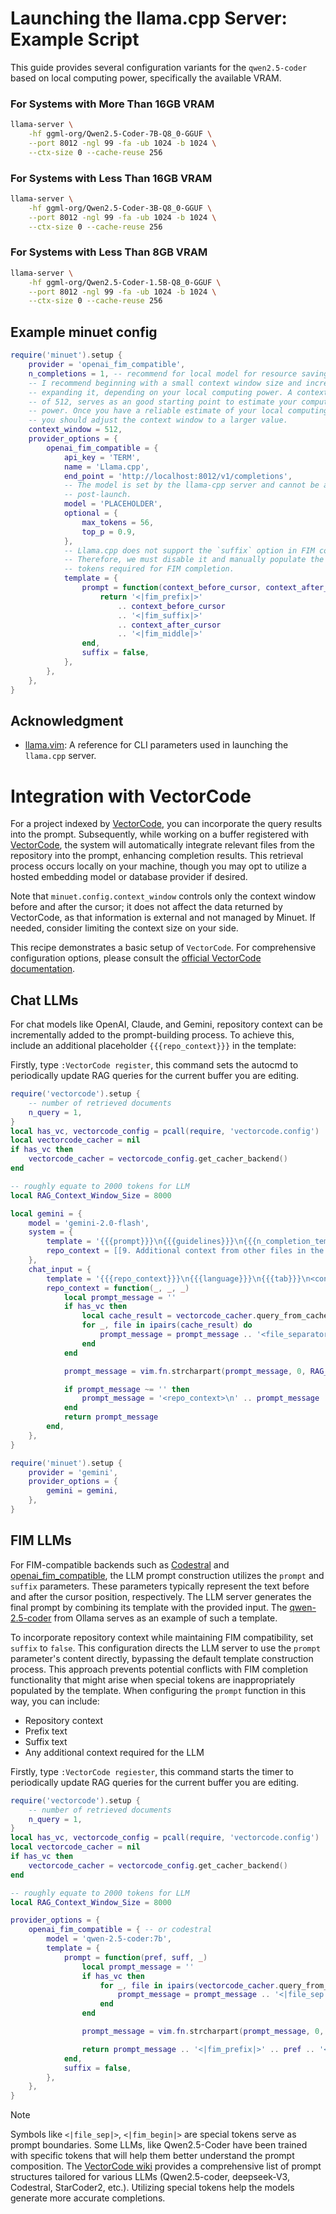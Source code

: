 # Launching the llama.cpp Server: Example Script

This guide provides several configuration variants for the `qwen2.5-coder`
based on local computing power, specifically the available VRAM.

### **For Systems with More Than 16GB VRAM**

```bash
llama-server \
    -hf ggml-org/Qwen2.5-Coder-7B-Q8_0-GGUF \
    --port 8012 -ngl 99 -fa -ub 1024 -b 1024 \
    --ctx-size 0 --cache-reuse 256
```

### **For Systems with Less Than 16GB VRAM**

```bash
llama-server \
    -hf ggml-org/Qwen2.5-Coder-3B-Q8_0-GGUF \
    --port 8012 -ngl 99 -fa -ub 1024 -b 1024 \
    --ctx-size 0 --cache-reuse 256
```

### **For Systems with Less Than 8GB VRAM**

```bash
llama-server \
    -hf ggml-org/Qwen2.5-Coder-1.5B-Q8_0-GGUF \
    --port 8012 -ngl 99 -fa -ub 1024 -b 1024 \
    --ctx-size 0 --cache-reuse 256
```

## Example minuet config

```lua
require('minuet').setup {
    provider = 'openai_fim_compatible',
    n_completions = 1, -- recommend for local model for resource saving
    -- I recommend beginning with a small context window size and incrementally
    -- expanding it, depending on your local computing power. A context window
    -- of 512, serves as an good starting point to estimate your computing
    -- power. Once you have a reliable estimate of your local computing power,
    -- you should adjust the context window to a larger value.
    context_window = 512,
    provider_options = {
        openai_fim_compatible = {
            api_key = 'TERM',
            name = 'Llama.cpp',
            end_point = 'http://localhost:8012/v1/completions',
            -- The model is set by the llama-cpp server and cannot be altered
            -- post-launch.
            model = 'PLACEHOLDER',
            optional = {
                max_tokens = 56,
                top_p = 0.9,
            },
            -- Llama.cpp does not support the `suffix` option in FIM completion.
            -- Therefore, we must disable it and manually populate the special
            -- tokens required for FIM completion.
            template = {
                prompt = function(context_before_cursor, context_after_cursor)
                    return '<|fim_prefix|>'
                        .. context_before_cursor
                        .. '<|fim_suffix|>'
                        .. context_after_cursor
                        .. '<|fim_middle|>'
                end,
                suffix = false,
            },
        },
    },
}
```

## **Acknowledgment**

- [llama.vim](https://github.com/ggml-org/llama.vim): A reference for CLI parameters used in launching the `llama.cpp` server.

# Integration with VectorCode

For a project indexed by
[VectorCode](https://github.com/Davidyz/VectorCode/blob/main/docs/cli.md), you
can incorporate the query results into the prompt. Subsequently, while working
on a buffer registered with
[VectorCode](https://github.com/Davidyz/VectorCode/blob/main/docs/neovim.md#user-command),
the system will automatically integrate relevant files from the repository into
the prompt, enhancing completion results. This retrieval process occurs locally
on your machine, though you may opt to utilize a hosted embedding model or
database provider if desired.

Note that `minuet.config.context_window` controls only the context window
before and after the cursor; it does not affect the data returned by
VectorCode, as that information is external and not managed by Minuet. If
needed, consider limiting the context size on your side.

This recipe demonstrates a basic setup of `VectorCode`. For comprehensive
configuration options, please consult the [official VectorCode
documentation](https://github.com/Davidyz/VectorCode/blob/main/docs/neovim.md).

## Chat LLMs

For chat models like OpenAI, Claude, and Gemini, repository context can be
incrementally added to the prompt-building process. To achieve this, include an
additional placeholder `{{{repo_context}}}` in the template:

Firstly, type `:VectorCode register`, this command sets the autocmd to
periodically update RAG queries for the current buffer you are editing.

```lua
require('vectorcode').setup {
    -- number of retrieved documents
    n_query = 1,
}
local has_vc, vectorcode_config = pcall(require, 'vectorcode.config')
local vectorcode_cacher = nil
if has_vc then
    vectorcode_cacher = vectorcode_config.get_cacher_backend()
end

-- roughly equate to 2000 tokens for LLM
local RAG_Context_Window_Size = 8000

local gemini = {
    model = 'gemini-2.0-flash',
    system = {
        template = '{{{prompt}}}\n{{{guidelines}}}\n{{{n_completion_template}}}\n{{{repo_context}}}',
        repo_context = [[9. Additional context from other files in the repository will be enclosed in <repo_context> tags. Each file will be separated by <file_separator> tags, containing its relative path and content.]],
    },
    chat_input = {
        template = '{{{repo_context}}}\n{{{language}}}\n{{{tab}}}\n<contextBeforeCursor>\n{{{context_before_cursor}}}<cursorPosition>\n<contextAfterCursor>\n{{{context_after_cursor}}}',
        repo_context = function(_, _, _)
            local prompt_message = ''
            if has_vc then
                local cache_result = vectorcode_cacher.query_from_cache(0)
                for _, file in ipairs(cache_result) do
                    prompt_message = prompt_message .. '<file_separator>' .. file.path .. '\n' .. file.document
                end
            end

            prompt_message = vim.fn.strcharpart(prompt_message, 0, RAG_Context_Window_Size)

            if prompt_message ~= '' then
                prompt_message = '<repo_context>\n' .. prompt_message .. '\n</repo_context>'
            end
            return prompt_message
        end,
    },
}

require('minuet').setup {
    provider = 'gemini',
    provider_options = {
        gemini = gemini,
    },
}

```

## FIM LLMs

For FIM-compatible backends such as [Codestral](#codestral) and
[openai_fim_compatible](#openai-fim-compatible), the LLM prompt construction
utilizes the `prompt` and `suffix` parameters. These parameters typically
represent the text before and after the cursor position, respectively. The LLM
server generates the final prompt by combining its template with the provided
input. The
[qwen-2.5-coder](https://ollama.com/library/qwen2.5-coder/blobs/e94a8ecb9327)
from Ollama serves as an example of such a template.

To incorporate repository context while maintaining FIM compatibility, set
`suffix` to `false`. This configuration directs the LLM server to use the
`prompt` parameter's content directly, bypassing the default template
construction process. This approach prevents potential conflicts with FIM
completion functionality that might arise when special tokens are
inappropriately populated by the template. When configuring the `prompt`
function in this way, you can include:

- Repository context
- Prefix text
- Suffix text
- Any additional context required for the LLM

Firstly, type `:VectorCode regiester`, this command starts the timer to
periodically update RAG queries for the current buffer you are editing.

```lua
require('vectorcode').setup {
    -- number of retrieved documents
    n_query = 1,
}
local has_vc, vectorcode_config = pcall(require, 'vectorcode.config')
local vectorcode_cacher = nil
if has_vc then
    vectorcode_cacher = vectorcode_config.get_cacher_backend()
end

-- roughly equate to 2000 tokens for LLM
local RAG_Context_Window_Size = 8000

provider_options = {
    openai_fim_compatible = { -- or codestral
        model = 'qwen-2.5-coder:7b',
        template = {
            prompt = function(pref, suff, _)
                local prompt_message = ''
                if has_vc then
                    for _, file in ipairs(vectorcode_cacher.query_from_cache(0)) do
                        prompt_message = prompt_message .. '<|file_sep|>' .. file.path .. '\n' .. file.document
                    end
                end

                prompt_message = vim.fn.strcharpart(prompt_message, 0, RAG_Context_Window_Size)

                return prompt_message .. '<|fim_prefix|>' .. pref .. '<|fim_suffix|>' .. suff .. '<|fim_middle|>'
            end,
            suffix = false,
        },
    },
}
```

> [!NOTE]
> Symbols like `<|file_sep|>`, `<|fim_begin|>` are special tokens
> serve as prompt boundaries. Some LLMs, like Qwen2.5-Coder have been trained
> with specific tokens that will help them better understand the prompt
> composition. The [VectorCode
> wiki](https://github.com/Davidyz/VectorCode/wiki/Prompt-Gallery) provides a
> comprehensive list of prompt structures tailored for various LLMs
> (Qwen2.5-coder, deepseek-V3, Codestral, StarCoder2, etc.). Utilizing special
> tokens help the models generate more accurate completions.
